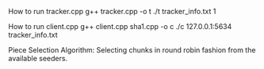 How to run tracker.cpp
g++ tracker.cpp -o t
./t tracker_info.txt 1

How to run client.cpp
g++ client.cpp sha1.cpp -o c
./c 127.0.0.1:5634 tracker_info.txt

Piece Selection Algorithm:
Selecting chunks in round robin fashion from the available seeders.


